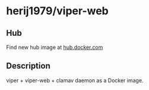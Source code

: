 # herij1979/viper-web

## Hub
Find new hub image at [hub.docker.com](https://hub.docker.com/r/herij1979/viper-web)

## Description
viper + viper-web + clamav daemon as a Docker image.
